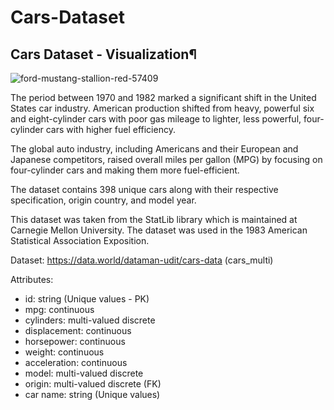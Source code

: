 # Cars-Dataset
## Cars Dataset - Visualization¶
![ford-mustang-stallion-red-57409](https://user-images.githubusercontent.com/60848308/123320045-a1bdf400-d507-11eb-9a8c-874fbc9aa70b.jpeg)

The period between 1970 and 1982 marked a significant shift in the United States car industry. American production shifted from heavy, powerful six and eight-cylinder cars with poor gas mileage to lighter, less powerful, four-cylinder cars with higher fuel efficiency.

The global auto industry, including Americans and their European and Japanese competitors, raised overall miles per gallon (MPG) by focusing on four-cylinder cars and making them more fuel-efficient.

The dataset contains 398 unique cars along with their respective specification, origin country, and model year.

This dataset was taken from the StatLib library which is maintained at Carnegie Mellon University. The dataset was used in the 1983 American Statistical Association Exposition.

Dataset: https://data.world/dataman-udit/cars-data (cars_multi)

Attributes:

- id: string (Unique values - PK)
- mpg: continuous
- cylinders: multi-valued discrete
- displacement: continuous
- horsepower: continuous
- weight: continuous
- acceleration: continuous
- model: multi-valued discrete
- origin: multi-valued discrete (FK)
- car name: string (Unique values)

